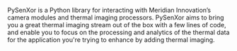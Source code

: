 PySenXor is a Python library for interacting with Meridian Innovation’s camera
modules and thermal imaging processors.
PySenXor aims to bring you a great thermal imaging stream out of the box
with a few lines of code, and enable you to focus on the processing
and analytics of the thermal data for the application you're trying to
enhance by adding thermal imaging.


